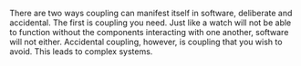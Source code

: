 There are two ways coupling can manifest itself in software, deliberate and accidental. The first is coupling you need. Just like a watch will not be able to function without the components interacting with one another, software will not either. Accidental coupling, however, is coupling that you wish to avoid. This leads to complex systems. 